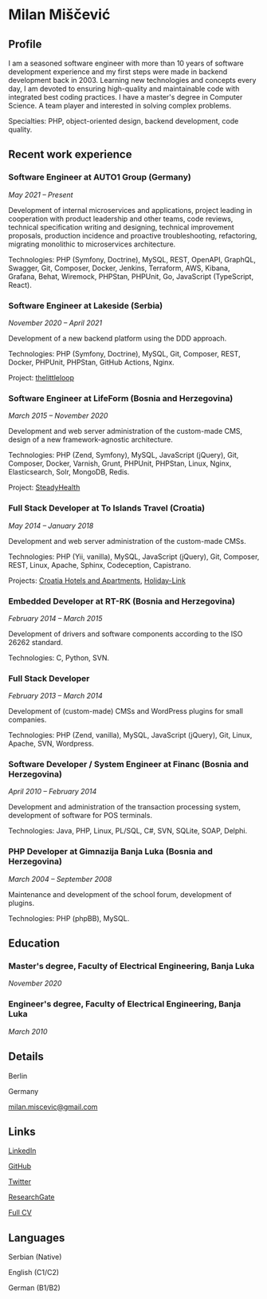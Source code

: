 # Milan Miščević

## Profile

I am a seasoned software engineer with more than 10 years of software development experience and my first steps were made in backend development back in 2003. Learning new technologies and concepts every day, I am devoted to ensuring high-quality and maintainable code with integrated best coding practices. I have a master's degree in Computer Science. A team player and interested in solving complex problems.

Specialties: PHP, object-oriented design, backend development, code quality.

## Recent work experience

### Software Engineer at AUTO1 Group (Germany)

*May 2021 – Present*

Development of internal microservices and applications, project leading in cooperation with product leadership and other teams, code reviews, technical specification writing and designing, technical improvement proposals, production incidence and proactive troubleshooting, refactoring, migrating monolithic to microservices architecture.

Technologies: PHP (Symfony, Doctrine), MySQL, REST, OpenAPI, GraphQL, Swagger, Git, Composer, Docker, Jenkins, Terraform, AWS, Kibana, Grafana, Behat, Wiremock, PHPStan, PHPUnit, Go, JavaScript (TypeScript, React).

### Software Engineer at Lakeside (Serbia)

*November 2020 – April 2021*

Development of a new backend platform using the DDD approach.

Technologies: PHP (Symfony, Doctrine), MySQL, Git, Composer, REST, Docker, PHPUnit, PHPStan, GitHub Actions, Nginx.

Project: [thelittleloop](https://thelittleloop.com/)

### Software Engineer at LifeForm (Bosnia and Herzegovina)

*March 2015 – November 2020*

Development and web server administration of the custom-made CMS, design of a new framework-agnostic architecture.

Technologies: PHP (Zend, Symfony), MySQL, JavaScript (jQuery), Git, Composer, Docker, Varnish, Grunt, PHPUnit, PHPStan, Linux, Nginx, Elasticsearch, Solr, MongoDB, Redis.

Project: [SteadyHealth](https://www.steadyhealth.com/)

### Full Stack Developer at To Islands Travel (Croatia)

*May 2014 – January 2018*

Development and web server administration of the custom-made CMSs.

Technologies: PHP (Yii, vanilla), MySQL, JavaScript (jQuery), Git, Composer, REST, Linux, Apache, Sphinx, Codeception, Capistrano.

Projects: [Croatia Hotels and Apartments](https://www.croatia-hotels-apartments.com/), [Holiday-Link](https://www.holiday-link.com/)

### Embedded Developer at RT-RK (Bosnia and Herzegovina)

*February 2014 – March 2015*

Development of drivers and software components according to the ISO 26262 standard.

Technologies: C, Python, SVN.

### Full Stack Developer

*February 2013 – March 2014*

Development of (custom-made) CMSs and WordPress plugins for small companies.

Technologies: PHP (Zend, vanilla), MySQL, JavaScript (jQuery), Git, Linux, Apache, SVN, Wordpress.

### Software Developer / System Engineer at Financ (Bosnia and Herzegovina)

*April 2010 – February 2014*

Development and administration of the transaction processing system, development of software for POS terminals.

Technologies: Java, PHP, Linux, PL/SQL, C#, SVN, SQLite, SOAP, Delphi.

### PHP Developer at Gimnazija Banja Luka (Bosnia and Herzegovina)

*March 2004 – September 2008*

Maintenance and development of the school forum, development of plugins.

Technologies: PHP (phpBB), MySQL.

## Education

### Master's degree, Faculty of Electrical Engineering, Banja Luka

*November 2020*

### Engineer's degree, Faculty of Electrical Engineering, Banja Luka

*March 2010*

## Details

Berlin

Germany

[milan.miscevic@gmail.com](mailto:milan.miscevic@gmail.com)

## Links

[LinkedIn](https://www.linkedin.com/in/milanmiscevic/)

[GitHub](https://github.com/milan-miscevic)

[Twitter](https://twitter.com/try_throw_catch)

[ResearchGate](https://www.researchgate.net/profile/Milan-Miscevic)

[Full CV](https://milan-miscevic.github.io/cv/)

## Languages

Serbian (Native)

English (C1/C2)

German (B1/B2)
